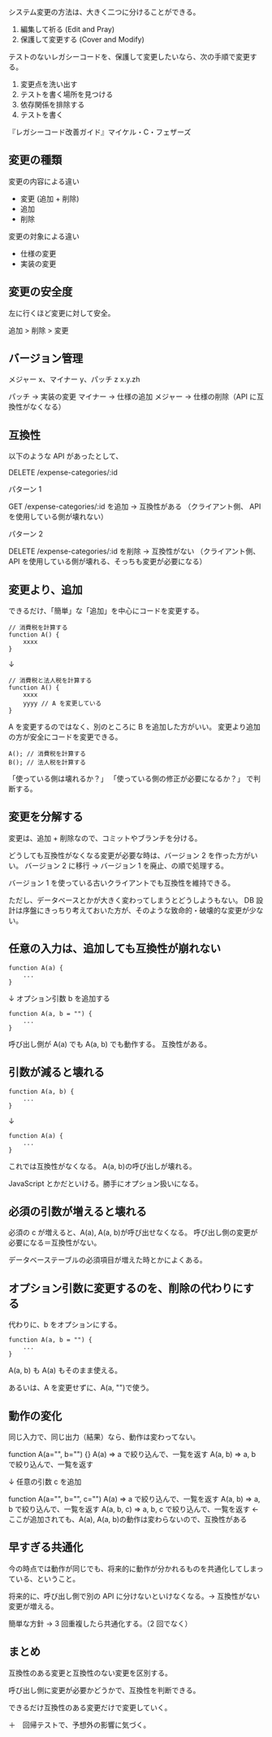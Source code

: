 システム変更の方法は、大きく二つに分けることができる。

1. 編集して祈る (Edit and Pray)
2. 保護して変更する (Cover and Modify)

テストのないレガシーコードを、保護して変更したいなら、次の手順で変更する。

1. 変更点を洗い出す
2. テストを書く場所を見つける
3. 依存関係を排除する
4. テストを書く

『レガシーコード改善ガイド』マイケル・C・フェザーズ

## 変更の種類

変更の内容による違い

- 変更 (追加 + 削除)
- 追加
- 削除

変更の対象による違い

- 仕様の変更
- 実装の変更

## 変更の安全度

左に行くほど変更に対して安全。

追加 > 削除 > 変更

## バージョン管理

メジャー x、マイナー y、パッチ z
x.y.zh

パッチ → 実装の変更
マイナー → 仕様の追加
メジャー → 仕様の削除（API に互換性がなくなる）

## 互換性

以下のような API があったとして、

DELETE /expense-categories/:id

パターン 1

GET /expense-categories/:id を追加 → 互換性がある
（クライアント側、 API を使用している側が壊れない）

パターン 2

DELETE /expense-categories/:id を削除 → 互換性がない
（クライアント側、API を使用している側が壊れる、そっちも変更が必要になる）

## 変更より、追加

できるだけ、「簡単」な「追加」を中心にコードを変更する。

```
// 消費税を計算する
function A() {
    xxxx
}
```

↓

```
// 消費税と法人税を計算する
function A() {
    xxxx
    yyyy // A を変更している
}
```

A を変更するのではなく、別のところに B を追加した方がいい。
変更より追加の方が安全にコードを変更できる。

```
A(); // 消費税を計算する
B(); // 法人税を計算する
```

「使っている側は壊れるか？」
「使っている側の修正が必要になるか？」
で判断する。

## 変更を分解する

変更は、追加 + 削除なので、コミットやブランチを分ける。

どうしても互換性がなくなる変更が必要な時は、バージョン 2 を作った方がいい。
バージョン 2 に移行 → バージョン 1 を廃止、の順で処理する。

バージョン 1 を使っている古いクライアントでも互換性を維持できる。

ただし、データベースとかが大きく変わってしまうとどうしようもない。
DB 設計は序盤にきっちり考えておいた方が、そのような致命的・破壊的な変更が少ない。

## 任意の入力は、追加しても互換性が崩れない

```
function A(a) {
    ...
}
```

↓ オプション引数 b を追加する

```
function A(a, b = "") {
    ...
}
```

呼び出し側が A(a) でも A(a, b) でも動作する。
互換性がある。

## 引数が減ると壊れる

```
function A(a, b) {
    ...
}
```

↓

```
function A(a) {
    ...
}
```

これでは互換性がなくなる。
A(a, b)の呼び出しが壊れる。

JavaScript とかだといける。勝手にオプション扱いになる。

## 必須の引数が増えると壊れる

必須の c が増えると、A(a), A(a, b)が呼び出せなくなる。
呼び出し側の変更が必要になる＝互換性がない。

データベーステーブルの必須項目が増えた時とかによくある。

## オプション引数に変更するのを、削除の代わりにする

代わりに、b をオプションにする。

```
function A(a, b = "") {
    ...
}
```

A(a, b) も A(a) もそのまま使える。

あるいは、A を変更せずに、A(a, "")で使う。

## 動作の変化

同じ入力で、同じ出力（結果）なら、動作は変わってない。

function A(a="", b="") {}
A(a) => a で絞り込んで、一覧を返す
A(a, b) => a, b で絞り込んで、一覧を返す

↓ 任意の引数 c を追加

function A(a="", b="", c="")
A(a) => a で絞り込んで、一覧を返す
A(a, b) => a, b で絞り込んで、一覧を返す
A(a, b, c) => a, b, c で絞り込んで、一覧を返す ← ここが追加されても、A(a), A(a, b)の動作は変わらないので、互換性がある

## 早すぎる共通化

今の時点では動作が同じでも、将来的に動作が分かれるものを共通化してしまっている、ということ。

将来的に、呼び出し側で別の API に分けないといけなくなる。→ 互換性がない変更が増える。

簡単な方針 → 3 回重複したら共通化する。（2 回でなく）

## まとめ

互換性のある変更と互換性のない変更を区別する。

呼び出し側に変更が必要かどうかで、互換性を判断できる。

できるだけ互換性のある変更だけで変更していく。

＋　回帰テストで、予想外の影響に気づく。
